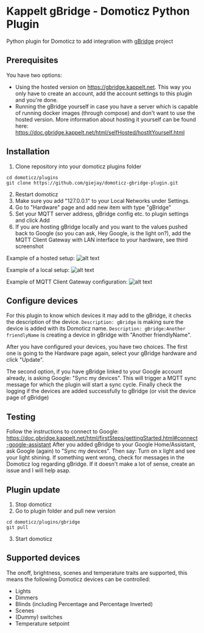 # Kappelt gBridge - Domoticz Python Plugin
Python plugin for Domoticz to add integration with [gBridge](https://github.com/kservices/gBridge) project

## Prerequisites

You have two options:
- Using the hosted version on https://gbridge.kappelt.net. This way you only have to create an account, add the account settings to this plugin and you're done.
- Running the gBridge yourself in case you have a server which is capable of running docker images (through compose) and don't want to use the hosted version. More information about hosting it yourself can be found here: https://doc.gbridge.kappelt.net/html/selfHosted/hostItYourself.html

## Installation

1. Clone repository into your domoticz plugins folder
```
cd domoticz/plugins
git clone https://github.com/giejay/domoticz-gbridge-plugin.git
```
2. Restart domoticz
3. Make sure you add "127.0.0.1" to your Local Networks under Settings.
4. Go to "Hardware" page and add new item with type "gBridge"
5. Set your MQTT server address, gBridge config etc. to plugin settings and click Add
6. If you are hosting gBridge locally and you want to the values pushed back to Google (so you can ask, Hey Google, is the light on?), add the MQTT Client Gateway with LAN interface to your hardware, see third screenshot
 
Example of a hosted setup:
![alt text](https://raw.githubusercontent.com/giejay/domoticz-gbridge-plugin/master/example-hosted.png)

Example of a local setup:
![alt text](https://raw.githubusercontent.com/giejay/domoticz-gbridge-plugin/master/example-local.png)

Example of MQTT Client Gateway configuration:
![alt text](https://raw.githubusercontent.com/giejay/domoticz-gbridge-plugin/master/example-local-mqtt.png)

## Configure devices
For this plugin to know which devices it may add to the gBridge, it checks the description of the device.
`Description: gBridge` is making sure the device is added with its Domoticz name.
`Description: gBridge:Another friendlyName` is creating a device in gBridge with "Another friendlyName".

After you have configured your devices, you have two choices. The first one is going to the Hardware page again, select your gBridge hardware and click "Update". 

The second option, if you have gBridge linked to your Google account already, is asking Google: "Sync my devices". This will trigger a MQTT sync message for which the plugin will start a sync cycle. 
Finally check the logging if the devices are added successfully to gBridge (or visit the device page of gBridge) 

## Testing
Follow the instructions to connect to Google: https://doc.gbridge.kappelt.net/html/firstSteps/gettingStarted.html#connect-google-assistant
After you added gBridge to your Google Home/Assistant, ask Google (again) to "Sync my devices".
Then say: Turn on x light and see your light shining. If something went wrong, check for messages in the Domoticz log regarding gBridge. 
If it doesn't make a lot of sense, create an issue and I will help asap. 

## Plugin update

1. Stop domoticz
2. Go to plugin folder and pull new version
```
cd domoticz/plugins/gbridge
git pull
```
3. Start domoticz

## Supported devices

The onoff, brightness, scenes and temperature traits are supported, this means the following Domoticz devices can be controlled:
- Lights
- Dimmers
- Blinds (including Percentage and Percentage Inverted)
- Scenes
- (Dummy) switches
- Temperature setpoint